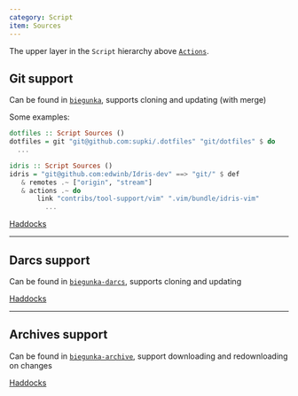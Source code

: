```yaml
---
category: Script
item: Sources
---
```


The upper layer in the `Script` hierarchy above [`Actions`][6].

## Git support

Can be found in [`biegunka`][0], supports cloning and updating (with merge)

Some examples:

```haskell
dotfiles :: Script Sources ()
dotfiles = git "git@github.com:supki/.dotfiles" "git/dotfiles" $ do
  ...
```

```haskell
idris :: Script Sources ()
idris = "git@github.com:edwinb/Idris-dev" ==> "git/" $ def
   & remotes .~ ["origin", "stream"]
   & actions .~ do
       link "contribs/tool-support/vim" ".vim/bundle/idris-vim"
         ...
```

[Haddocks][3]

---

## Darcs support

Can be found in [`biegunka-darcs`][1], supports cloning and updating

[Haddocks][4]

---

## Archives support

Can be found in [`biegunka-archive`][2], support downloading and redownloading on changes

[Haddocks][5]

  [0]: https://github.com/biegunka/biegunka
  [1]: https://github.com/biegunka/biegunka-darcs
  [2]: https://github.com/biegunka/biegunka-archive
  [3]: http://biegunka.github.io/biegunka/Control-Biegunka-Source-Git.html
  [4]: http://biegunka.github.io/biegunka-darcs/
  [5]: http://biegunka.github.io/biegunka-archive/
  [6]: /pages/script-primitives/actions.html
